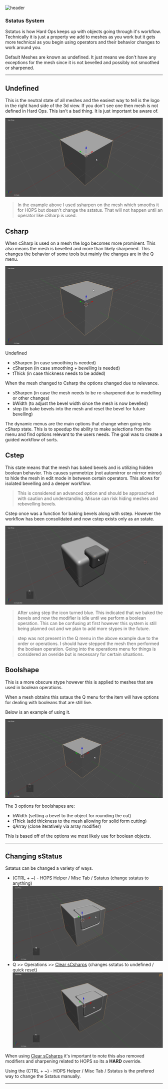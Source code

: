 ![header](img/banner.gif)

### Sstatus System

Sstatus is how Hard Ops keeps up with objects going through it's workflow. Technically it is just a property we add to meshes as you work but it gets more technical as you begin using operators and their behavior changes to work around you.

Default Meshes are known as undefined. It just means we don't have any exceptions for the mesh since it is not bevelled and possibly not smoothed or sharpened.

---

## Undefined

This is the neutral state of all meshes and the easiest way to tell is the logo in the right hand side of the 3d view. If you don't see one then mesh is not defined in Hard Ops. This isn't a bad thing. It is just important be aware of.

![ss1](img/sstatus/ss1.gif)

> In the example above I used ssharpen on the mesh which smooths it for HOPS but doesn't change the sstatus. That will not happen until an operator like cSharp is used.

## Csharp

When cSharp is used on a mesh the logo becomes more prominent. This also means the mesh is bevelled and more than likely sharpened. This changes the behavior of some tools but mainly the changes are in the Q menu.

![ss1](img/sstatus/ss2.gif)

Undefined

- sSharpen (in case smoothing is needed)
- cSharpen (in case smoothing + bevelling is needed)
- tThick (in case thickness needs to be added)

When the mesh changed to Csharp the options changed due to relevance.

- sSharpen (in case the mesh needs to be re-sharpened due to modelling or other changes)
- bWidth (to adjust the bevel width since the mesh is now bevelled)
- step (to bake bevels into the mesh and reset the bevel for future bevelling)

The dynamic menus are the main options that change when going into cSharp state. This is to speedup the ability to make selections from the menu and find options relevant to the users needs. The goal was to create a guided workflow of sorts.

## Cstep

This state means that the mesh has baked bevels and is utilizing hidden boolean behavior. This causes symmetrize (not automirror or mirrror mirror) to hide the mesh in edit mode in between certain operators. This allows for isolated bevelling and a deeper workflow.

> This is considered an advanced option and should be approached with caution and understanding. Misuse can risk hiding meshes and rebevelling bevels.

Cstep once was a function for baking bevels along with sstep. However the workflow has been consolidated and now cstep exists only as an sstate.

![ss1](img/sstatus/ss3.gif)

> After using step the icon turned blue. This indicated that we baked the bevels and now the modifier is idle until we perform a boolean operation. This can be confusing at first however this system is still being planned out and we plan to add more stypes in the future.


> step was not present in the Q menu in the above example due to the order or operations. I should have stepped the mesh then performed the boolean operation. Going into the operations menu for things is considered an overide but is necessary for certain situations.

## Boolshape

This is a more obscure stype however this is applied to meshes that are used in boolean operations.

When a mesh obtains this sstaus the Q menu for the item will have options for dealing with booleans that are still live.

Below is an example of using it.

![ss1](img/sstatus/ss4.gif)

The 3 options for boolshapes are:

- bWidth (setting a bevel to the object for rounding the cut)
- tThick (add thickness to the mesh allowing for solid form cutting)
- qArray (clone iteratively via array modifier)

This is based off of the options we most likely use for boolean objects.

---

## Changing sStatus

Sstatus can be changed a variety of ways.

- (CTRL + ~) - HOPS Helper / Misc Tab / Sstatus (change sstatus to anything)
![ss1](img/sstatus/ss5.gif)
- Q >> Operations >> [Clear sCsharps](clearssharps.md) (changes sstatus to undefined / quick reset)
![ss1](img/sstatus/ss6.gif)

When using [Clear sCsharps](clearssharps.md) it's important to note this also removed modifiers and sharpening related to HOPS so its a **HARD** override.

Using the (CTRL + ~) - HOPS Helper / Misc Tab / Sstatus is the prefered way to change the Sstatus manually.

---
